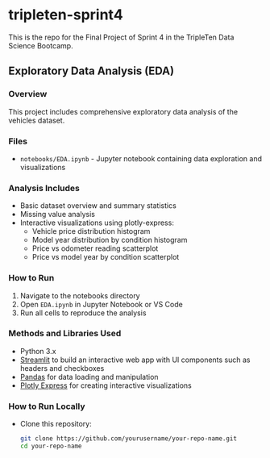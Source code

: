 # tripleten-sprint4
This is the repo for the Final Project of Sprint 4 in the TripleTen Data Science Bootcamp.

## Exploratory Data Analysis (EDA)

### Overview
This project includes comprehensive exploratory data analysis of the vehicles dataset.

### Files
- `notebooks/EDA.ipynb` - Jupyter notebook containing data exploration and visualizations

### Analysis Includes
- Basic dataset overview and summary statistics
- Missing value analysis
- Interactive visualizations using plotly-express:
  - Vehicle price distribution histogram
  - Model year distribution by condition histogram
  - Price vs odometer reading scatterplot
  - Price vs model year by condition scatterplot

### How to Run
1. Navigate to the notebooks directory
2. Open `EDA.ipynb` in Jupyter Notebook or VS Code
3. Run all cells to reproduce the analysis

### Methods and Libraries Used
- Python 3.x  
- [Streamlit](https://streamlit.io/) to build an interactive web app with UI components such as headers and checkboxes  
- [Pandas](https://pandas.pydata.org/) for data loading and manipulation  
- [Plotly Express](https://plotly.com/python/plotly-express/) for creating interactive visualizations  

### How to Run Locally
- Clone this repository:  
   ```bash
   git clone https://github.com/yourusername/your-repo-name.git
   cd your-repo-name